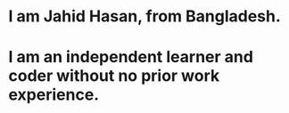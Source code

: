 # I am Jahid Hasan, from Bangladesh.
# I am an independent learner and coder without no prior work experience.
